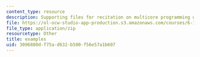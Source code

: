 ```yaml
---
content_type: resource
description: Supporting files for recitation on multicore programming with Cell.
file: https://ol-ocw-studio-app-production.s3.amazonaws.com/courses/6-189-multicore-programming-primer-january-iap-2007/3096880df75ad632b500f56e57a1b607_examples.zip
file_type: application/zip
resourcetype: Other
title: examples
uid: 3096880d-f75a-d632-b500-f56e57a1b607
---
```

